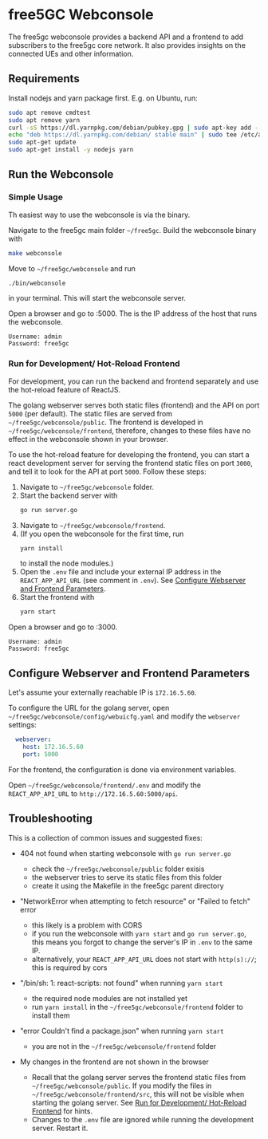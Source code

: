 # free5GC Webconsole

The free5gc webconsole provides a backend API and a frontend to add subscribers to the free5gc core network. It also provides insights on the connected UEs and other information.

## Requirements

Install nodejs and yarn package first. E.g. on Ubuntu, run:
```bash
sudo apt remove cmdtest
sudo apt remove yarn
curl -sS https://dl.yarnpkg.com/debian/pubkey.gpg | sudo apt-key add -
echo "deb https://dl.yarnpkg.com/debian/ stable main" | sudo tee /etc/apt/sources.list.d/yarn.list
sudo apt-get update
sudo apt-get install -y nodejs yarn
```

## Run the Webconsole

### Simple Usage

Th easiest way to use the webconsole is via the binary.

Navigate to the free5gc main folder `~/free5gc`. Build the webconsole binary with 
```bash
make webconsole
```

Move to `~/free5gc/webconsole` and run 
```bash
./bin/webconsole
```
in your terminal. This will start the webconsole server.

Open a browser and go to <server-ip>:5000. The <server-ip> is the IP address of the host that runs the webconsole.

```
Username: admin
Password: free5gc
```


### Run for Development/ Hot-Reload Frontend

For development, you can run the backend and frontend separately and use the hot-reload feature of ReactJS.

The golang webserver serves both static files (frontend) and the API on port `5000` (per default). The static files are served from `~/free5gc/webconsole/public`. The frontend is developed in `~/free5gc/webconsole/frontend`, therefore, changes to these files have no effect in the webconsole shown in your browser. 

To use the hot-reload feature for developing the frontend, you can start a react development server for serving the frontend static files on port `3000`, and tell it to look for the API at port `5000`. Follow these steps:

1. Navigate to `~/free5gc/webconsole` folder.
1. Start the backend server with 
   ```bash
   go run server.go
   ```
1. Navigate to `~/free5gc/webconsole/frontend`. 
1. (If you open the webconsole for the first time, run 
   ```bash
   yarn install
   ```
   to install the node modules.)
1. Open the `.env` file and include your external IP address in the `REACT_APP_API_URL` (see comment in `.env`). See [Configure Webserver and Frontend Parameters](#configure-webserver-and-frontend-parameters).
1. Start the frontend with 
   ```bash
   yarn start
   ```

Open a browser and go to <server-ip>:3000. 

```
Username: admin
Password: free5gc
```


## Configure Webserver and Frontend Parameters

Let's assume your externally reachable IP is `172.16.5.60`.

To configure the URL for the golang server, open `~/free5gc/webconsole/config/webuicfg.yaml` and modify the `webserver` settings:
```yaml
  webserver:
    host: 172.16.5.60
    port: 5000
```

For the frontend, the configuration is done via environment variables. 

Open `~/free5gc/webconsole/frontend/.env` and modify the `REACT_APP_API_URL` to `http://172.16.5.60:5000/api`.


## Troubleshooting

This is a collection of common issues and suggested fixes:

- 404 not found when starting webconsole with `go run server.go`
  - check the `~/free5gc/webconsole/public` folder exisis
  - the webserver tries to serve its static files from this folder
  - create it using the Makefile in the free5gc parent directory

- "NetworkError when attempting to fetch resource" or "Failed to fetch" error
  - this likely is a problem with CORS
  - if you run the webconsole with `yarn start` and `go run server.go`, this means you forgot to change the server's IP in `.env` to the same IP.
  - alternatively, your `REACT_APP_API_URL` does not start with `http(s)://`; this is required by cors

- "/bin/sh: 1: react-scripts: not found" when running `yarn start`
  - the required node modules are not installed yet
  - run `yarn install` in the `~/free5gc/webconsole/frontend` folder to install them

- "error Couldn't find a package.json" when running `yarn start`
  - you are not in the `~/free5gc/webconsole/frontend` folder

- My changes in the frontend are not shown in the browser
  - Recall that the golang server serves the frontend static files from `~/free5gc/webconsole/public`. If you modify the files in `~/free5gc/webconsole/frontend/src`, this will not be visible when starting the golang server. See [Run for Development/ Hot-Reload Frontend](run-for-development/-hot-reload-frontend) for hints.
  - Changes to the `.env` file are ignored while running the development server. Restart it.
